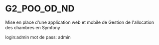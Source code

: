 # G2_POO_OD_ND

Mise en place d'une application web et mobile de Gestion de l'allocation des chambres en Symfony

login:admin
mot de pass: admin